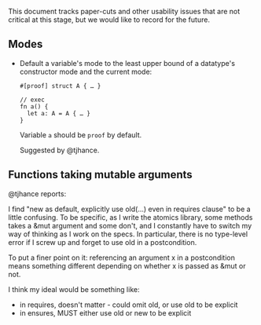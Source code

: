 This document tracks paper-cuts and other usability issues that are not critical at this stage, but we would like to record for the future.

## Modes

* Default a variable's mode to the least upper bound of a datatype's constructor mode and the current mode:

  ```
  #[proof] struct A { … }
  
  // exec
  fn a() {
    let a: A = A { … } 
  }
  ```

  Variable `a` should be `proof` by default.

  Suggested by @tjhance.

## Functions taking mutable arguments

@tjhance reports:

I find "new as default, explicitly use old(...) even in requires clause" to be a little confusing. To be specific, as I write the atomics library, some methods takes a &mut argument and some don't, and I constantly have to switch my way of thinking as I work on the specs. In particular, there is no type-level error if I screw up and forget to use old in a postcondition.

To put a finer point on it: referencing an argument x in a postcondition means something different depending on whether x is passed as &mut or not.

I think my ideal would be something like:
* in requires, doesn't matter - could omit old, or use old to be explicit
* in ensures, MUST either use old or new to be explicit
